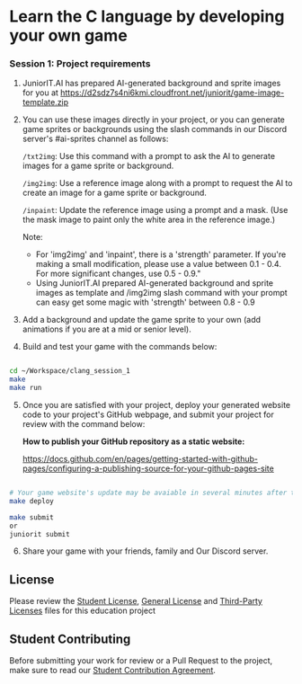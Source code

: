 # Learn the C language by developing your own game

### Session 1: Project requirements

1. JuniorIT.AI has prepared AI-generated background and sprite images for you at https://d2sdz7s4ni6kmi.cloudfront.net/juniorit/game-image-template.zip
2. You can use these images directly in your project, or you can generate game sprites or backgrounds using the slash commands in our Discord server's #ai-sprites channel as follows:

    `/txt2img`: Use this command with a prompt to ask the AI to generate images for a game sprite or background.

    `/img2img`: Use a reference image along with a prompt to request the AI to create an image for a game sprite or background.

    `/inpaint`: Update the reference image using a prompt and a mask. (Use the mask image to paint only the white area in the reference image.)

    Note: 

    * For 'img2img' and 'inpaint', there is a 'strength' parameter. If you're making a small modification, please use a value between 0.1 - 0.4. For more significant changes, use 0.5 - 0.9."
    * Using JuniorIT.AI prepared AI-generated background and sprite images as template and /img2img slash command with your prompt can easy get some magic with 'strength' between 0.8 - 0.9

3. Add a background and update the game sprite to your own (add animations if you are at a mid or senior level).
4. Build and test your game with the commands below:

```bash

cd ~/Workspace/clang_session_1
make
make run

```

5. Once you are satisfied with your project, deploy your generated website code to your project's GitHub webpage, and submit your project for review with the command below:

    **How to publish your GitHub repository as a static website:**
    
    https://docs.github.com/en/pages/getting-started-with-github-pages/configuring-a-publishing-source-for-your-github-pages-site


```bash

# Your game website's update may be avaiable in several minutes after the deployment.
make deploy

make submit
or 
juniorit submit

```

6. Share your game with your friends, family and Our Discord server.


## License

Please review the [Student License](licenses/student-license.md), [General License](licenses/LICENSE.md) and [Third-Party Licenses](licenses/3rd-party-licenses.md) files for this education project

## Student Contributing

Before submitting your work for review or a Pull Request to the project, make sure to read our [Student Contribution Agreement](licenses/student-contribution.md).